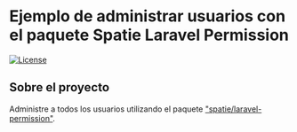 # Ejemplo de administrar usuarios con el paquete Spatie Laravel Permission

<a href="https://packagist.org/packages/laravel/framework"><img src="https://poser.pugx.org/laravel/framework/license.svg" alt="License"></a>

## Sobre el proyecto

Administre a todos los usuarios utilizando el paquete ["spatie/laravel-permission"](https://github.com/spatie/laravel-permission).